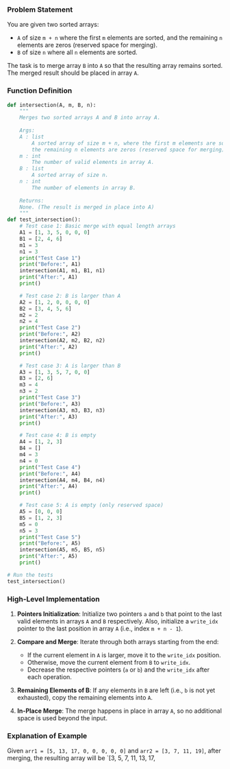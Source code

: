 ### Problem Statement

You are given two sorted arrays:
- `A` of size `m + n` where the first `m` elements are sorted, and the remaining `n` elements are zeros (reserved space for merging).
- `B` of size `n` where all `n` elements are sorted.

The task is to merge array `B` into `A` so that the resulting array remains sorted. The merged result should be placed in array `A`.

### Function Definition

```python
def intersection(A, m, B, n):
    """
    Merges two sorted arrays A and B into array A.
    
    Args:
    A : list
        A sorted array of size m + n, where the first m elements are sorted and
        the remaining n elements are zeros (reserved space for merging).
    m : int
        The number of valid elements in array A.
    B : list
        A sorted array of size n.
    n : int
        The number of elements in array B.
        
    Returns:
    None. (The result is merged in place into A)
    """
def test_intersection():
    # Test case 1: Basic merge with equal length arrays
    A1 = [1, 3, 5, 0, 0, 0]
    B1 = [2, 4, 6]
    m1 = 3
    n1 = 3
    print("Test Case 1")
    print("Before:", A1)
    intersection(A1, m1, B1, n1)
    print("After:", A1)
    print()

    # Test case 2: B is larger than A
    A2 = [1, 2, 0, 0, 0, 0]
    B2 = [3, 4, 5, 6]
    m2 = 2
    n2 = 4
    print("Test Case 2")
    print("Before:", A2)
    intersection(A2, m2, B2, n2)
    print("After:", A2)
    print()

    # Test case 3: A is larger than B
    A3 = [1, 3, 5, 7, 0, 0]
    B3 = [2, 6]
    m3 = 4
    n3 = 2
    print("Test Case 3")
    print("Before:", A3)
    intersection(A3, m3, B3, n3)
    print("After:", A3)
    print()

    # Test case 4: B is empty
    A4 = [1, 2, 3]
    B4 = []
    m4 = 3
    n4 = 0
    print("Test Case 4")
    print("Before:", A4)
    intersection(A4, m4, B4, n4)
    print("After:", A4)
    print()

    # Test case 5: A is empty (only reserved space)
    A5 = [0, 0, 0]
    B5 = [1, 2, 3]
    m5 = 0
    n5 = 3
    print("Test Case 5")
    print("Before:", A5)
    intersection(A5, m5, B5, n5)
    print("After:", A5)
    print()

# Run the tests
test_intersection()

```

### High-Level Implementation

1. **Pointers Initialization**: 
   Initialize two pointers `a` and `b` that point to the last valid elements in arrays `A` and `B` respectively. Also, initialize a `write_idx` pointer to the last position in array `A` (i.e., index `m + n - 1`).
   
2. **Compare and Merge**: 
   Iterate through both arrays starting from the end:
   - If the current element in `A` is larger, move it to the `write_idx` position.
   - Otherwise, move the current element from `B` to `write_idx`.
   - Decrease the respective pointers (`a` or `b`) and the `write_idx` after each operation.

3. **Remaining Elements of B**: 
   If any elements in `B` are left (i.e., `b` is not yet exhausted), copy the remaining elements into `A`.

4. **In-Place Merge**: 
   The merge happens in place in array `A`, so no additional space is used beyond the input.



### Explanation of Example
Given `arr1 = [5, 13, 17, 0, 0, 0, 0, 0]` and `arr2 = [3, 7, 11, 19]`, after merging, the resulting array will be `[3, 5, 7, 11, 13, 17,

